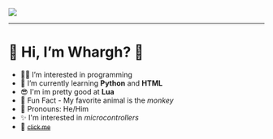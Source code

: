 <p>
    <a href="https://www.youtube.com/watch?v=dQw4w9WgXcQ"
      ><img
        src="https://readme-typing-svg.herokuapp.com?font=Fira+Code&duration=2000&pause=1500&color=36C32E&multiline=true&width=435&height=185&lines=import+time;onprofile+%3D+True;%23+print+hi+on+profile;while+onprofile%3A;++++time.sleep(1);++++print(%22Hi+im+Whargh!+%3A0)%22);++++%23done+%3A)"
    /></a>
</p>
  
  <hr>
  <h1>👋 Hi, I’m Whargh? 👋</h1>
  
  - 👨‍💻 I’m interested in programming
  - 🌱 I’m currently learning <Strong>Python</Strong> and <Strong>HTML</Strong>
  - 😎 I'm im pretty good at <strong>Lua</strong>
  - 🐒 Fun Fact - My favorite animal is the <em>monkey</em>
  - 🫃 Pronouns: He/Him
  - ✨ I'm interested in <em>microcontrollers</em>
  - 🤫 <strike><small><a href="heres a cool picture of a cat.png">click me</a></small></strike>
